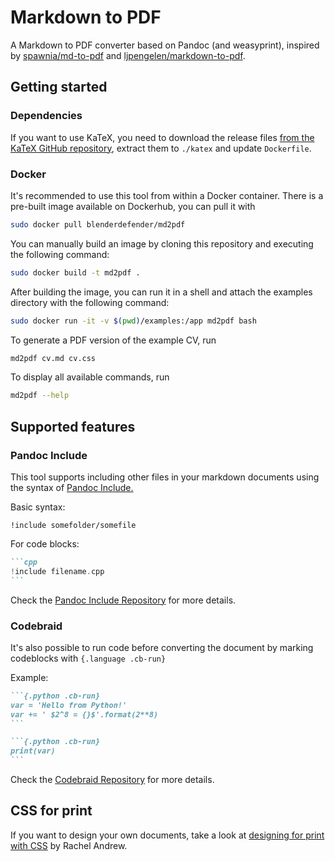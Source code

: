 # Markdown to PDF

A Markdown to PDF converter based on Pandoc (and weasyprint), inspired by [spawnia/md-to-pdf](https://github.com/spawnia/md-to-pdf) and [ljpengelen/markdown-to-pdf](https://github.com/ljpengelen/markdown-to-pdf).

## Getting started

### Dependencies

If you want to use KaTeX, you need to download the release files [from the KaTeX GitHub repository](https://github.com/KaTeX/KaTeX/releases), extract them to `./katex` and update `Dockerfile`.

### Docker

It's recommended to use this tool from within a Docker container.
There is a pre-built image available on Dockerhub, you can pull it with

```sh
sudo docker pull blenderdefender/md2pdf
```

You can manually build an image by cloning this repository and executing the following command:

```sh
sudo docker build -t md2pdf .
```

After building the image, you can run it in a shell and attach the examples directory with the following command:

```sh
sudo docker run -it -v $(pwd)/examples:/app md2pdf bash
```

To generate a PDF version of the example CV, run

```sh
md2pdf cv.md cv.css
```

To display all available commands, run

```sh
md2pdf --help
```

## Supported features

### Pandoc Include

This tool supports including other files in your markdown documents using the syntax of [Pandoc Include.](https://github.com/DCsunset/pandoc-include?tab=readme-ov-file#syntax)

Basic syntax:

```
!include somefolder/somefile
```

For code blocks:

````markdown
```cpp
!include filename.cpp
```
````

Check the [Pandoc Include Repository](https://github.com/DCsunset/pandoc-include?tab=readme-ov-file#syntax) for more details.

### Codebraid

It's also possible to run code before converting the document by marking codeblocks with `{.language .cb-run}`

Example:

````markdown
```{.python .cb-run}
var = 'Hello from Python!'
var += ' $2^8 = {}$'.format(2**8)
```

```{.python .cb-run}
print(var)
```
````

Check the [Codebraid Repository](https://github.com/gpoore/codebraid?tab=readme-ov-file#code-options) for more details.

## CSS for print

If you want to design your own documents, take a look at [designing for print with CSS](https://www.smashingmagazine.com/2015/01/designing-for-print-with-css/) by Rachel Andrew.
